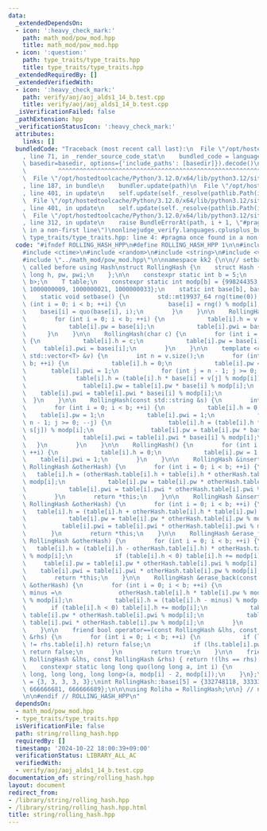 ```yaml
---
data:
  _extendedDependsOn:
  - icon: ':heavy_check_mark:'
    path: math_mod/pow_mod.hpp
    title: math_mod/pow_mod.hpp
  - icon: ':question:'
    path: type_traits/type_traits.hpp
    title: type_traits/type_traits.hpp
  _extendedRequiredBy: []
  _extendedVerifiedWith:
  - icon: ':heavy_check_mark:'
    path: verify/aoj/aoj_alds1_14_b.test.cpp
    title: verify/aoj/aoj_alds1_14_b.test.cpp
  _isVerificationFailed: false
  _pathExtension: hpp
  _verificationStatusIcon: ':heavy_check_mark:'
  attributes:
    links: []
  bundledCode: "Traceback (most recent call last):\n  File \"/opt/hostedtoolcache/Python/3.12.0/x64/lib/python3.12/site-packages/onlinejudge_verify/documentation/build.py\"\
    , line 71, in _render_source_code_stat\n    bundled_code = language.bundle(stat.path,\
    \ basedir=basedir, options={'include_paths': [basedir]}).decode()\n          \
    \         ^^^^^^^^^^^^^^^^^^^^^^^^^^^^^^^^^^^^^^^^^^^^^^^^^^^^^^^^^^^^^^^^^^^^^^^^^^^^^^^^^\n\
    \  File \"/opt/hostedtoolcache/Python/3.12.0/x64/lib/python3.12/site-packages/onlinejudge_verify/languages/cplusplus.py\"\
    , line 187, in bundle\n    bundler.update(path)\n  File \"/opt/hostedtoolcache/Python/3.12.0/x64/lib/python3.12/site-packages/onlinejudge_verify/languages/cplusplus_bundle.py\"\
    , line 401, in update\n    self.update(self._resolve(pathlib.Path(included), included_from=path))\n\
    \  File \"/opt/hostedtoolcache/Python/3.12.0/x64/lib/python3.12/site-packages/onlinejudge_verify/languages/cplusplus_bundle.py\"\
    , line 401, in update\n    self.update(self._resolve(pathlib.Path(included), included_from=path))\n\
    \  File \"/opt/hostedtoolcache/Python/3.12.0/x64/lib/python3.12/site-packages/onlinejudge_verify/languages/cplusplus_bundle.py\"\
    , line 312, in update\n    raise BundleErrorAt(path, i + 1, \"#pragma once found\
    \ in a non-first line\")\nonlinejudge_verify.languages.cplusplus_bundle.BundleErrorAt:\
    \ type_traits/type_traits.hpp: line 4: #pragma once found in a non-first line\n"
  code: "#ifndef ROLLING_HASH_HPP\n#define ROLLING_HASH_HPP 1\n\n#include <array>\n\
    #include <ctime>\n#include <random>\n#include <string>\n#include <vector>\n\n\
    #include \"../math_mod/pow_mod.hpp\"\n\nnamespace kk2 {\n\n// setbase() must be\
    \ called before using Hash\nstruct RollingHash {\n    struct Hash {\n        long\
    \ long h, pw, pwi;\n    };\n\n    constexpr static int b = 5;\n    using T = std::array<Hash,\
    \ b>;\n    T table;\n    constexpr static int modp[b] = {998244353, 1000000007,\
    \ 1000000009, 1000000021, 1000000033};\n    static int base[b], basei[b];\n\n\
    \    static void setbase() {\n        std::mt19937_64 rng(time(0));\n        for\
    \ (int i = 0; i < b; ++i) {\n            base[i] = rng() % modp[i];\n        \
    \    basei[i] = quo(base[i], i);\n        }\n    }\n\n    RollingHash(int v) {\n\
    \        for (int i = 0; i < b; ++i) {\n            table[i].h = v % modp[i];\n\
    \            table[i].pw = base[i];\n            table[i].pwi = basei[i];\n  \
    \      }\n    }\n\n    RollingHash(char c) {\n        for (int i = 0; i < b; ++i)\
    \ {\n            table[i].h = c;\n            table[i].pw = base[i];\n       \
    \     table[i].pwi = basei[i];\n        }\n    }\n\n    template <class T> RollingHash(const\
    \ std::vector<T> &v) {\n        int n = v.size();\n        for (int i = 0; i <\
    \ b; ++i) {\n            table[i].h = 0;\n            table[i].pw = 1;\n     \
    \       table[i].pwi = 1;\n            for (int j = n - 1; j >= 0; --j) {\n  \
    \              table[i].h = (table[i].h * base[i] + v[j] % modp[i]) % modp[i];\n\
    \                table[i].pw = table[i].pw * base[i] % modp[i];\n            \
    \    table[i].pwi = table[i].pwi * basei[i] % modp[i];\n            }\n      \
    \  }\n    }\n\n    RollingHash(const std::string &s) {\n        int n = s.size();\n\
    \        for (int i = 0; i < b; ++i) {\n            table[i].h = 0;\n        \
    \    table[i].pw = 1;\n            table[i].pwi = 1;\n            for (int j =\
    \ n - 1; j >= 0; --j) {\n                table[i].h = (table[i].h * base[i] +\
    \ s[j]) % modp[i];\n                table[i].pw = table[i].pw * base[i] % modp[i];\n\
    \                table[i].pwi = table[i].pwi * basei[i] % modp[i];\n         \
    \   }\n        }\n    }\n\n    RollingHash() {\n        for (int i = 0; i < b;\
    \ ++i) {\n            table[i].h = 0;\n            table[i].pw = 1;\n        \
    \    table[i].pwi = 1;\n        }\n    }\n\n    RollingHash &insert_front(const\
    \ RollingHash &otherHash) {\n        for (int i = 0; i < b; ++i) {\n         \
    \   table[i].h = (otherHash.table[i].h + table[i].h * otherHash.table[i].pw) %\
    \ modp[i];\n            table[i].pw = table[i].pw * otherHash.table[i].pw % modp[i];\n\
    \            table[i].pwi = table[i].pwi * otherHash.table[i].pwi % modp[i];\n\
    \        }\n        return *this;\n    }\n\n    RollingHash &insert_back(const\
    \ RollingHash &otherHash) {\n        for (int i = 0; i < b; ++i) {\n         \
    \   table[i].h = (table[i].h + otherHash.table[i].h * table[i].pw) % modp[i];\n\
    \            table[i].pw = table[i].pw * otherHash.table[i].pw % modp[i];\n  \
    \          table[i].pwi = table[i].pwi * otherHash.table[i].pwi % modp[i];\n \
    \       }\n        return *this;\n    }\n\n    RollingHash &erase_front(const\
    \ RollingHash &otherHash) {\n        for (int i = 0; i < b; ++i) {\n         \
    \   table[i].h = (table[i].h - otherHash.table[i].h) * otherHash.table[i].pwi\
    \ % modp[i];\n            if (table[i].h < 0) table[i].h += modp[i];\n       \
    \     table[i].pw = table[i].pw * otherHash.table[i].pwi % modp[i];\n        \
    \    table[i].pwi = table[i].pwi * otherHash.table[i].pw % modp[i];\n        }\n\
    \        return *this;\n    }\n\n    RollingHash &erase_back(const RollingHash\
    \ &otherHash) {\n        for (int i = 0; i < b; ++i) {\n            long long\
    \ minus =\n                otherHash.table[i].h * table[i].pw % modp[i] * otherHash.table[i].pwi\
    \ % modp[i];\n            table[i].h = (table[i].h - minus) % modp[i];\n     \
    \       if (table[i].h < 0) table[i].h += modp[i];\n            table[i].pw =\
    \ table[i].pw * otherHash.table[i].pwi % modp[i];\n            table[i].pwi =\
    \ table[i].pwi * otherHash.table[i].pw % modp[i];\n        }\n        return *this;\n\
    \    }\n\n    friend bool operator==(const RollingHash &lhs, const RollingHash\
    \ &rhs) {\n        for (int i = 0; i < b; ++i) {\n            if (lhs.table[i].h\
    \ != rhs.table[i].h) return false;\n            if (lhs.table[i].pw != rhs.table[i].pw)\
    \ return false;\n        }\n        return true;\n    }\n\n    friend bool operator!=(const\
    \ RollingHash &lhs, const RollingHash &rhs) { return !(lhs == rhs); }\n\n  private:\n\
    \    constexpr static long long quo(long long a, int i) {\n        return pow_mod<long\
    \ long, long long, long long>(a, modp[i] - 2, modp[i]);\n    }\n};\n\nint RollingHash::base[5]\
    \ = {3, 3, 3, 3, 3};\nint RollingHash::basei[5] = {332748118, 333333336, 666666673,\
    \ 666666681, 666666689};\n\n\nusing Roliha = RollingHash;\n\n} // namespace kk2\n\
    \n\n#endif // ROLLING_HASH_HPP\n"
  dependsOn:
  - math_mod/pow_mod.hpp
  - type_traits/type_traits.hpp
  isVerificationFile: false
  path: string/rolling_hash.hpp
  requiredBy: []
  timestamp: '2024-10-22 18:00:39+09:00'
  verificationStatus: LIBRARY_ALL_AC
  verifiedWith:
  - verify/aoj/aoj_alds1_14_b.test.cpp
documentation_of: string/rolling_hash.hpp
layout: document
redirect_from:
- /library/string/rolling_hash.hpp
- /library/string/rolling_hash.hpp.html
title: string/rolling_hash.hpp
---
```


